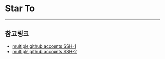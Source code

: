 # Star To

---

## 참고링크
- [multiple github accounts SSH-1](https://stackoverflow.com/questions/59621263/permission-denied-with-mutiple-github-accounts)
- [multiple github accounts SSH-2](https://stackoverflow.com/questions/4565700/how-to-specify-the-private-ssh-key-to-use-when-executing-shell-command-on-git/29754018#29754018)
